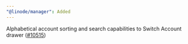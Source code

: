 ```yaml
---
"@linode/manager": Added
---
```


Alphabetical account sorting and search capabilities to Switch Account drawer ([#10515](https://github.com/linode/manager/pull/10515))
